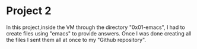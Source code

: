 # Project 2

In this project,inside the VM through the directory "0x01-emacs", I had to create files using "emacs" to provide answers. Once I was done creating all the files I sent them all at once to my "Github repository".